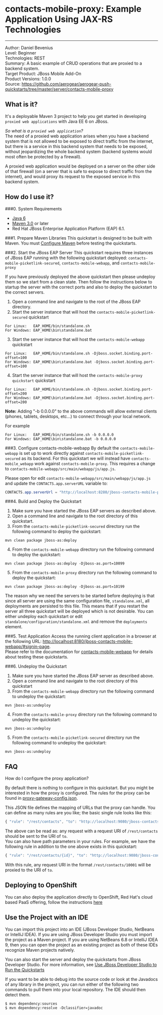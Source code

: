 # contacts-mobile-proxy: Example Application Using JAX-RS Technologies
---------
Author: Daniel Bevenius  
Level: Beginner  
Technologies: REST  
Summary: A basic example of CRUD operations that are proxied to a backend system.  
Target Product: JBoss Mobile Add-On  
Product Versions: 1.0.0  
Source: <https://github.com/aerogear/aerogear-push-quickstarts/tree/master/server/contacts-mobile-proxy>  

## What is it?
It's a deployable Maven 3 project to help you get started in developing ```proxied web applications``` with Java EE 6 on JBoss.

_So what is a ```proxied web application```?_  
The need of a proxied web application arises when you have a backend system that is not allowed to be exposed to direct traffic from the internet, but there is a service in this backend system that needs to be exposed, without jeopardizing the whole backend system (backend systems would most often be protected by a firewall).

A proxied web application would be deployed on a server on the other side of that firewall (on a server that is safe to expose to direct traffic from the internet), and would proxy its request to the exposed service in this backend system.

## How do I use it?

###0. System Requirements
* [Java 6](http://www.oracle.com/technetwork/java/javase/downloads/index.html)
* [Maven 3.0](http://maven.apache.org) or later
* Red Hat JBoss Enterprise Application Platform (EAP) 6.1.


###1. Prepare Maven Libraries
This quickstart is designed to be built with Maven. You must [Configure Maven](../../README.md#configure-maven) before testing the quickstarts.

###2. Start the JBoss EAP Server
This quickstart requires three instances of JBoss EAP running with the following quickstart deployed:
```contacts-mobile-picketlink-secured```, ```contacts-mobile-webapp```, and ```contacts-mobile-proxy```

If you have previously deployed the above quickstart then please undeploy them so we start from a clean state. Then follow
the instructions below to startup the server with the correct ports and also to deploy the quickstart to the correct
servers.

1. Open a command line and navigate to the root of the JBoss EAP directory.
2. Start the server instance that will host the ```contacts-mobile-picketlink-secured``` quickstart
```shell
For Linux:   EAP_HOME/bin/standalone.sh
For Windows: EAP_HOME\bin\standalone.bat
```
3. Start the server instance that will host the ```contacts-mobile-webapp``` quickstart
```shell
For Linux:   EAP_HOME/bin/standalone.sh -Djboss.socket.binding.port-offset=100
For Windows: EAP_HOME\bin\standalone.bat -Djboss.socket.binding.port-offset=100
```
4. Start the server instance that will host the ```contacts-mobile-proxy quickstart``` quickstart
```shell
For Linux:   EAP_HOME/bin/standalone.sh -Djboss.socket.binding.port-offset=200
For Windows: EAP_HOME\bin\standalone.bat -Djboss.socket.binding.port-offset=200
```

**Note:** Adding "-b 0.0.0.0" to the above commands will allow external clients (phones, tablets, desktops, etc...) to connect through your local network.

For example
```shell
For Linux:   EAP_HOME/bin/standalone.sh -b 0.0.0.0
For Windows: EAP_HOME\bin\standalone.bat -b 0.0.0.0
```

###3. Configure contacts-mobile-webapp
By default the ```contacts-mobile-webapp``` is set up to work directly against ```contacts-mobile-picketlink-secured``` as its backend. For this quickstart we will instead have ```contacts-mobile_webapp``` work against ```contacts-mobile-proxy```. This requires a change to ```contacts-mobile-webapp/src/main/webapp/js/app.js```.  

Please open for edit  ```contacts-mobile-webapp/src/main/webapp/js/app.js``` and update the ```CONTACTS.app.serverURL``` variable to:
```java
CONTACTS.app.serverUrl = "http://localhost:8280/jboss-contacts-mobile-proxy";
```

###4. Build and Deploy the Quickstart
1. Make sure you have started the JBoss EAP servers as described above.
2. Open a command line and navigate to the root directory of this quickstart.
3. From the ```contacts-mobile-picketlink-secured``` directory run the following command to deploy the quickstart:
```shell
mvn clean package jboss-as:deploy
```
4. From the ```contacts-mobile-webapp``` directory run the following command to deploy the quickstart:
```shell
mvn clean package jboss-as:deploy -Djboss-as.port=10099
```
5. From the ```contacts-mobile-proxy``` directory run the following command to deploy the quickstart:
```shell
mvn clean package jboss-as:deploy -Djboss-as.port=10199
```

The reason why we need the servers to be started before deploying is that since all server are using the same configuration file, ```standalone.xml```, all deployments are persisted to this file. This means that if you restart the server all three quickstart will be deployed which is not desirable. You can either undeploy each quickstart or edit ```standalone/configuration/standalone.xml``` and remove the ```deployments``` element.

###5. Test Application
Access the running client application in a browser at the following URL: <http://localhost:8180/jboss-contacts-mobile-webapp/#signin-page>.  
Please refer to the documentation for [contacts-mobile-webapp](../../client/contacts-mobile-webapp) for details about testing these quickstarts.


###6. Undeploy the Quickstart

1. Make sure you have started the JBoss EAP server as described above.
2. Open a command line and navigate to the root directory of this quickstart
3. From the ```contacts-mobile-webapp``` directory run the following command to undeploy the quickstart:
```shell
mvn jboss-as:undeploy
```
4. From the ```contacts-mobile-proxy``` directory run the following command to undeploy the quickstart:
```shell
mvn jboss-as:undeploy
```
5. From the ```contacts-mobile-picketlink-secured``` directory run the following command to undeploy the quickstart:
```shell
mvn jboss-as:undeploy
```

## FAQ
How do I configure the proxy application?

By default there is nothing to configure in this quickstart. But you might be interested in how the proxy is configured. The rules for the proxy can be found in
[proxy-gateway-config.json](./src/main/webapp/WEB-INF/proxy-gateway-config.json).

This JSON file defines the mapping of URLs that the proxy can handle. You can define as many rules are you like; the basic single rule looks like this:
```javascript
{ "rule": "/rest/contacts", "to": "http://localhost:9080/jboss-contacts-mobile-picketlink-secured/rest/contacts"}
```
The above can be read as: any request with a request URI of ```/rest/contacts``` should be sent to the URI of ```to```.  
You can also have path parameters in your rules. For example, we have the following rule in addition to the one above exists in this quickstart:
```javascript
{ "rule": "/rest/contacts/{id}", "to": "http://localhost:9080/jboss-contacts-mobile-picketlink-secured/rest/contacts{id}"}
```

With this rule, any request URI in the format ```/rest/contacts/10001``` will be proxied to the URI of ```to```.

## Deploying to OpenShift
You can also deploy the application directly to OpenShift, Red Hat's cloud based PaaS offering, follow the instructions [here](https://community.jboss.org/wiki/DeployingHTML5ApplicationsToOpenshift)


## Use the Project with an IDE
You can import this project into an IDE (JBoss Developer Studio, NetBeans or IntelliJ IDEA). If you are using JBoss Developer Studio you must import the project as a Maven project. If you are using NetBeans 6.8 or IntelliJ IDEA 9, then you can open the project as an existing project as both of these IDEs recognize Maven projects natively.

You can also start the server and deploy the quickstarts from JBoss Developer Studio. For more information, see [Use JBoss Developer Studio to Run the Quickstarts](../../README.md#use-jboss-developer-studio-or-eclipse-to-run-the-quickstarts)

If you want to be able to debug into the source code or look at the Javadocs of any library in the project, you can run either of the following two commands to pull them into your local repository. The IDE should then detect them.

```shell
$ mvn dependency:sources
$ mvn dependency:resolve -Dclassifier=javadoc
```
